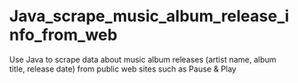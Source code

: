 # Java_scrape_music_album_release_info_from_web
Use Java to scrape data about music album releases (artist name, album title, release date) from public web sites such as Pause &amp; Play
